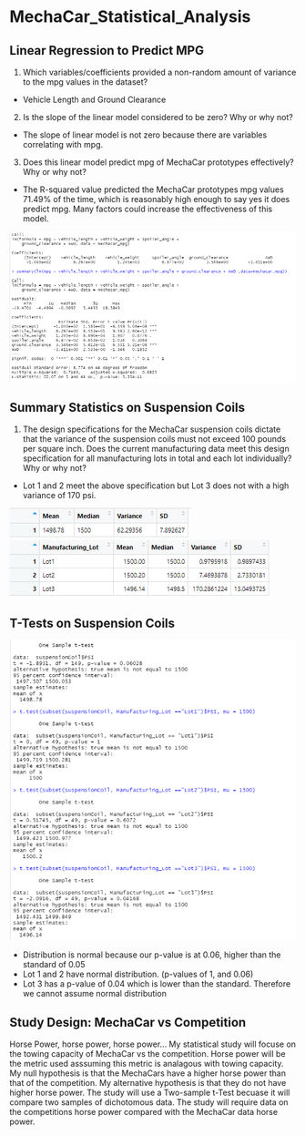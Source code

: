 # MechaCar_Statistical_Analysis

## Linear Regression to Predict MPG
1) Which variables/coefficients provided a non-random amount of variance to the mpg values in the dataset?
- Vehicle Length and Ground Clearance
2) Is the slope of the linear model considered to be zero? Why or why not?
- The slope of linear model is not zero because there are variables correlating with mpg. 
3) Does this linear model predict mpg of MechaCar prototypes effectively? Why or why not?
- The R-squared value predicted the MechaCar prototypes mpg values 71.49% of the time, which is reasonably high enough to say yes it does predict mpg. Many factors could increase the effectiveness of this model. 

![](Images/Del_Image.PNG)

## Summary Statistics on Suspension Coils
1) The design specifications for the MechaCar suspension coils dictate that the variance of the suspension coils must not exceed 100 pounds per square inch. Does the current manufacturing data meet this design specification for all manufacturing lots in total and each lot individually? Why or why not?
- Lot 1 and 2 meet the above specification but Lot 3 does not with a high variance of 170 psi. 

![](Images/Summary.PNG)
![](Images/Lot_Summary.PNG)

## T-Tests on Suspension Coils
![](Images/T_Test.PNG)
- Distribution is normal because our p-value is at 0.06, higher than the standard of 0.05
- Lot 1 and 2 have normal distribution. (p-values of 1, and 0.06)
- Lot 3 has a p-value of 0.04 which is lower than the standard. Therefore we cannot assume normal distribution

## Study Design: MechaCar vs Competition
Horse Power, horse power, horse power... My statistical study will focuse on the towing capacity of MechaCar vs the competition. Horse power will be the metric used asssuming this metric is analagous with towing capacity. My null hypothesis is that the MechaCars have a higher horse power than that of the competition. My alternative hypothesis is that they do not have higher horse power. The study will use a Two-sample t-Test becuase it will compare two samples of dichotomous data. The study will require data on the competitions horse power compared with the MechaCar data horse power. 








